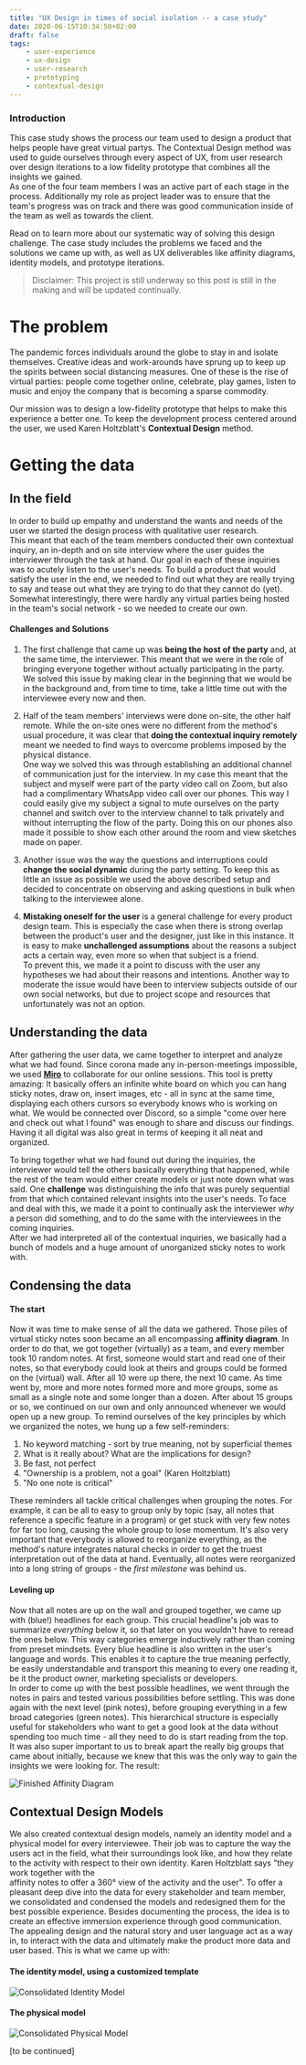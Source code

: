 ```yaml
---
title: "UX Design in times of social isolation -- a case study"
date: 2020-06-15T10:34:50+02:00
draft: false
tags:
    - user-experience
    - ux-design
    - user-research
    - prototyping
    - contextual-design
---
```


### Introduction

This case study shows the process our team used to design a product that helps people have great virtual partys. The Contextual Design method was used to guide ourselves through every aspect of UX, from user research over design iterations to a low fidelity prototype that combines all the insights we gained.  
As one of the four team members I was an active part of each stage in the process. Additionally my role as project leader was to ensure that the team's progress was on track and there was good communication inside of the team as well as towards the client.  

Read on to learn more about our systematic way of solving this design challenge. The case study includes the problems we faced and the solutions we came up with, as well as UX deliverables like affinity diagrams, identity models, and prototype iterations.

> Disclaimer: This project is still underway so this post is still in the making and will be updated continually.



# The problem
The pandemic forces individuals around the globe to stay in and isolate themselves. Creative ideas and work-arounds have sprung up to keep up the spirits between social distancing measures. One of these is the rise of virtual parties: people come together online, celebrate, play games, listen to music and enjoy the company that is becoming a sparse commodity. 

Our mission was to design a low-fidelity prototype that helps to make this experience a better one. To keep the development process centered around the user, we used Karen Holtzblatt's **Contextual Design** method.


# Getting the data
## In the field
In order to build up empathy and understand the wants and needs of the user we started the design process with qualitative user research.  
This meant that each of the team members conducted their own contextual inquiry, an in-depth and on site interview where the user guides the interviewer through the task at hand. Our goal in each of these inquiries was to acutely listen to the user's needs. To build a product that would satisfy the user in the end, we needed to find out what they are really trying to say and tease out what they are trying to do that they cannot do (yet).  
Somewhat interestingly, there were hardly any virtual parties being hosted in the team's social network - so we needed to create our own.

#### Challenges and Solutions
1. The first challenge that came up was **being the host of the party** and, at the same time, the interviewer. This meant that we were in the role of bringing everyone together without actually participating in the party.  
We solved this issue by making clear in the beginning that we would be in the background and, from time to time, take a little time out with the interviewee every now and then.

1. Half of the team members' interviews were done on-site, the other half remote. While the on-site ones were no different from the method's usual procedure, it was clear that **doing the contextual inquiry remotely** meant we needed to find ways to overcome problems imposed by the physical distance.  
One way we solved this was through establishing an additional channel of communication just for the interview. In my case this meant that the subject and myself were part of the party video call on Zoom, but also had a complimentary WhatsApp video call over our phones. This way I could easily give my subject a signal to mute ourselves on the party channel and switch over to the interview channel to talk privately and without interrupting the flow of the party. Doing this on our phones also made it possible to show each other around the room and view sketches made on paper.

1. Another issue was the way the questions and interruptions could **change the social dynamic** during the party setting. To keep this as little an issue as possible we used the above described setup and decided to concentrate on observing and asking questions in bulk when talking to the interviewee alone.

1. **Mistaking oneself for the user** is a general challenge for every product design team. This is especially the case when there is strong overlap between the product's user and the designer, just like in this instance. It is easy to make **unchallenged assumptions** about the reasons a subject acts a certain way, even more so when that subject is a friend.   
To prevent this, we made it a point to discuss with the user any hypotheses we had about their reasons and intentions. Another way to moderate the issue would have been to interview subjects outside of our own social networks, but due to project scope and resources that unfortunately was not an option.


## Understanding the data
After gathering the user data, we came together to interpret and analyze what we had found. Since corona made any in-person-meetings impossible, we used **[Miro](miro.com/)** to collaborate for our online sessions. This tool is pretty amazing: It basically offers an infinite white board on which you can hang sticky notes, draw on, insert images, etc - all in sync at the same time, displaying each others cursors so everybody knows who is working on what. We would be connected over Discord, so a simple "come over here and check out what I found" was enough to share and discuss our findings. Having it all digital was also great in terms of keeping it all neat and organized.  

To bring together what we had found out during the inquiries, the interviewer would tell the others basically everything that happened, while the rest of the team would either create models or just note down what was said. One **challenge** was distinguishing the info that was purely sequential from that which contained relevant insights into the user's needs.
To face and deal with this, we made it a point to continually ask the interviewer *why* a person did something, and to do the same with the interviewees in the coming inquiries.  
After we had interpreted all of the contextual inquiries, we basically had a bunch of models and a huge amount of unorganized sticky notes to work with.


## Condensing the data

#### The start
Now it was time to make sense of all the data we gathered. Those piles of virtual sticky notes soon became an all encompassing **affinity diagram**. In order to do that, we got together (virtually) as a team, and every member took 10 random notes. At first, someone would start and read one of their notes, so that everybody could look at theirs and groups could be formed on the (virtual) wall. After all 10 were up there, the next 10 came. As time went by, more and more notes formed more and more groups, some as small as a single note and some longer than a dozen. After about 15 groups or so, we continued on our own and only announced whenever we would open up a new group. To remind ourselves of the key principles by which we organized the notes, we hung up a few self-reminders:

1. No keyword matching - sort by true meaning, not by superficial themes
1. What is it really about? What are the implications for design?
1. Be fast, not perfect
1. "Ownership is a problem, not a goal" (Karen Holtzblatt)
1. "No one note is critical"

These reminders all tackle critical challenges when grouping the notes. For example, it can be all to easy to group only by topic (say, all notes that reference a specific feature in a program) or get stuck with very few notes for far too long, causing the whole group to lose momentum. It's also very important that everybody is allowed to reorganize everything, as the method's nature integrates natural checks in order to get the truest interpretation out of the data at hand.
Eventually, all notes were reorganized into a long string of groups - the *first milestone* was behind us. 

#### Leveling up
Now that all notes are up on the wall and grouped together, we came up with (blue!) headlines for each group. This crucial headline's job was to summarize *everything* below it, so that later on you wouldn't have to reread the ones below. This way categories emerge inductively rather than coming from preset mindsets. Every blue headline is also written in the user's language and words. This enables it to capture the true meaning perfectly, be easily understandable and transport this meaning to every one reading it, be it the product owner, marketing specialists or developers.  
In order to come up with the best possible headlines, we went through the notes in pairs and tested various possibilities before settling. This was done again with the next level (pink notes), before grouping everything in a few broad categories (green notes). This hierarchical structure is especially useful for stakeholders who want to get a good look at the data without spending too much time - all they need to do is start reading from the top.  
It was also super important to us to break apart the really big groups that came about initially, because we knew that this was the only way to gain the insights we were looking for. The result:  

![Finished Affinity Diagram](/mbg/affinity.jpg)

## Contextual Design Models
We also created contextual design models, namely an identity model and a physical model for every interviewee. Their job was to capture the way the users act in the field, what their surroundings look like, and how they relate to the activity with respect to their own identity. Karen Holtzblatt says "they work together with the affinity notes to offer a 360° view of the activity and the user". To offer a pleasant deep dive into the data for every stakeholder and team member, we consolidated and condensed the models and redesigned them for the best possible experience. Besides documenting the process, the idea is to create an effective immersion experience through good communication. The appealing design and the natural story and user language act as a way in, to interact with the data and ultimately make the product more data and user based. This is what we came up with:

#### The identity model, using a customized template
![Consolidated Identity Model](/mbg/identity.png)

#### The physical model
![Consolidated Physical Model](/mbg/physical.png)



[to be continued]